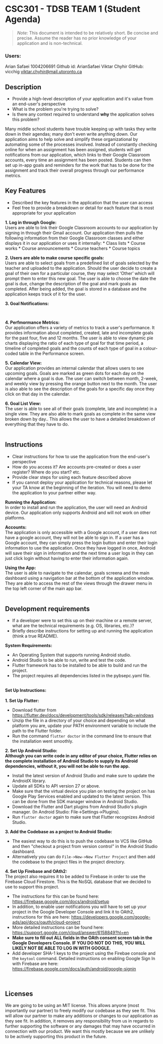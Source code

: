 # CSC301 - TDSB TEAM 1 (Student Agenda)

> _Note:_ This document is intended to be relatively short. Be concise and precise. Assume the reader has no prior knowledge of your application and is non-technical. 
### Users: 
Arian Safaei 1004206691 Github id: ArianSafaei 
Viktar Chyhir GitHub: vicchig viktar.chyhir@mail.utoronto.ca
## Description 
 * Provide a high-level description of your application and it's value from an end-user's perspective
 * What is the problem you're trying to solve?
 * Is there any context required to understand **why** the application solves this problem?  
 
Many middle school students have trouble keeping up with tasks they write down in their agendas; many don't even write anything down. Our application aims to help solve and simplify these organizational by automating some of the processes involved. Instead of constantly checking online for when an assignment has been assigned, students will get notifications from our application, which links to their Google Classroom accounts, every time an assignment has been posted. Students can then set up in-app goals and reminders for the work that has to be done for the assignment and track their overall progress through our performance metrics.


## Key Features
 * Described the key features in the application that the user can access
 * Feel free to provide a breakdown or detail for each feature that is most appropriate for your application <br/>  
 
__1. Log in through Google:__<br/>
Users are able to link their Google Classroom accounts to our application by signing in through their Gmail account.
Our application then pulls the following information from their Google Classroom classes and either displays it in our application or uses it internally:
    * Class lists
    * Course works
    * Course announcements
    * Course teachers
    * Course topics
<br/>

__2. Users are able to make course specific goals:__ <br/>
Users are able to select goals from a predefined list of goals selected by the teacher and uploaded to the application. Should the user decide to create a goal of their own for a particular course, they may select ‘Other’ which will prompt them to enter this new goal. The user is able to choose the date the goal is due, change the description of the goal and mark goals as completed. After being added, the goal is stored in a database and the application keeps track of it for the user.<br/>

__3. Goal Notifications:__ <br/>

<br/>

__4. Perfmormance Metrics:__ <br/>
Our application offers a variety of metrics to track a user's performance. It provides information about completed, created, late and incomplete goals for the past four, five and 12 months. The user is able to view dynamic pie charts displaying the ratio of each type of goal for that time period, a timeline of completed goals and the counts of each type of goal in a colour-coded table in the Performance screen.
<br/>

__5. Calendar View:__ <br/>
Our application provides an internal calendar that allows users to see upcoming goals. Goals are marked as green dots for each day on the calendar where a goal is due. The user can switch between month, 2-week, and weekly view by pressing the orange button next to the month. The user is also able to see the description of the goals for a specific day once they click on that day in the calendar.
<br/>

__6. Goal List View:__<br/>
The user is able to see all of their goals (complete, late and incomplete) in a single view. They are also able to mark goals as complete in the same view broken down by day.. This allows the user to have a detailed breakdown of everything that they have to do.
<br/><br/>


## Instructions
 * Clear instructions for how to use the application from the end-user's perspective
 * How do you access it? Are accounts pre-created or does a user register? Where do you start? etc. 
 * Provide clear steps for using each feature described above
 * If you cannot deploy your application for technical reasons, please let your TA know at the beginning of the iteration. You will need to demo the application to your partner either way. <br/>
 
 __Running the Application:__<br/>
In order to install and run the application, the user will need an Android device. Our application only supports Android and will not work on other platforms.
<br/>

__Accounts:__<br/>
The application is only accessible with a Google account, if a user does not have a google account, they will not be able to sign in. If a user has a Google account, they can simply press the login button and enter their login information to use the application. Once they have logged in once, Android will save their sign in information and the next time a user logs in they can just click login without having to enter their information again. <br/>

__Using the App:__ <br/>
The user is able to navigate to the calendar, goals screena and the main dashboard using a navigation bar at the bottom of the application window. They are able to access the rest of the views through the drawer menu in the top left corner of the main app bar. 
<br/><br/>

 
 ## Development requirements
 * If a developer were to set this up on their machine or a remote server, what are the technical requirements (e.g. OS, libraries, etc.)?
 * Briefly describe instructions for setting up and running the application (think a true README). <br/>
 
 __System Requirements:__<br/>
 * An Operating System that supports running Android studio.
 * Android Studio to be able to run, write and test the code.
 * Flutter framework has to be installed to be able to build and run the project.
 * The project requires all dependencies listed in the pybsepc.yaml file.
 <br/><br/>
 
 __Set Up Instructions:__ <br/> <br/>
__1. Set Up Flutter:__ <br/>
* Download flutter from https://flutter.dev/docs/development/tools/sdk/releases?tab=windows
* Unzip the file in a directory of your choice and depending on what platform you are, update your PATH environment variable to include the path to the Flutter folder.
* Run the command `flutter doctor` in the command line to ensure that the installation went smoothly. <br/>

 __2. Set Up Android Studio:__ <br/>
 __Although you can write code in any editor of your choice, Flutter relies on the complete installation of Android Studio to supply its Android dependencies, without it, you will not be able to run the app.__<br/>
 
* Install the latest version of Android Studio and make sure to update the AndroidX library.
* Update all SDKs to API version 27 or above.
* Make sure that the virtual device you plan on testing the project on has Google Play Services enabled and updated to the latest version. This can be done from the SDK manager window in Android Studio.
* Download the Flutter and Dart plugins from Android Studio's plugin manager. (In Android Studio: File->Settings->Plugins).
* Run `flutter doctor` again to make sure that Flutter recognizes Android Studio.<br/>

__3. Add the Codebase as a project to Android Studio:__<br/>
* The easiest way to do this is to push the codebase to VCS like GitHub and then "checkout a project from version control" in the Android Studio dashboard. 
* Alternatively you can do `File->New->New Flutter Project` and then add the codebase to the project files in the project directory.<br/>

__4. Set Up Firebase and OAth2:__<br/>
The project also requires it to be added to Firebase in order to use the Firebase Cloud Firestore. This is the NoSQL database that we decided to use to support this project.
* The instructions for this can be found here: https://firebase.google.com/docs/android/setup
* In addition, to enable user notifications you will have to set up your project in the Google Developer Console and link it to OAth2, instructions for this are here: https://developers.google.com/google-ads/api/docs/oauth/cloud-project
* More detailed instructions can be found here: https://support.google.com/cloud/answer/6158849?hl=en <br/>
* __Make sure to fill out ALL fields in the OAth consent screen tab in the Google Developers Console. IF YOU DO NOT DO THIS, YOU WILL LIKELY NOT BE ABLE TO LOG IN WITH GOOGLE.__
* Add developer SHA-1 keys to the project using the Firebae console and the `keytool` command. Detailed instructions on enabling Google Sign In with Firebase are here: https://firebase.google.com/docs/auth/android/google-signin
<br/>




 ## Licenses 
We are going to be using an MIT license. This allows anyone (most importantly our partner) to freely modify our codebase as they see fit. This will allow our partner to make any additions or changes to our application as they see fit. In addition, it removes any responsibility from us in regards to further supporting the software or any damages that may have occurred in connection with our product. We want this mostly because we are unlikely to be actively supporting this product in the future.

